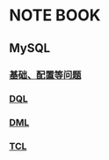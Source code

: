 # NOTE BOOK
## MySQL
  ### [基础、配置等问题](https://github.com/Schiz0mania/notes/blob/main/Mysql/basic.md#%E4%B8%80%E4%BB%80%E4%B9%88%E6%98%AFmysql-cs-%E6%9E%B6%E6%9E%84%E7%9A%84dbms)
  ### [DQL](https://github.com/Schiz0mania/notes/blob/main/Mysql/basic.md#%E5%9B%9B-dqldata-query-language)
  ### [DML](https://github.com/Schiz0mania/notes/blob/main/Mysql/basic.md#%E4%BA%94dml-data-manipulation-language)
  ### [TCL](https://github.com/Schiz0mania/notes/blob/main/Mysql/basic.md#%E5%85%ADtcl-transaction-control-language)
